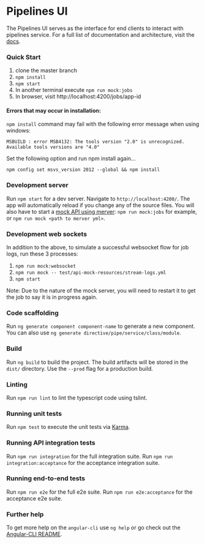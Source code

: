 # Pipelines UI

The Pipelines UI serves as the interface for end clients to interact with pipelines service. For a full list of documentation and architecture, visit the [docs](./docs).

### Quick Start

1. clone the master branch
2. `npm install`
3. `npm start`
4. In another terminal execute `npm run mock:jobs`
5. In browser, visit http://localhost:4200/jobs/app-id


#### Errors that may occur in installation:

`npm install` command may fail with the following error message when using windows:

` MSBUILD : error MSB4132: The tools version "2.0" is unrecognized. Available tools versions are "4.0" `

Set the following option and run npm install again...

`npm config set msvs_version 2012 --global && npm install`

### Development server

Run `npm start` for a dev server. Navigate to `http://localhost:4200/`. The app will automatically reload if you change any of the source files.
You will also have to start a [mock API using merver](https://github.com/raghunat/merver): `npm run mock:jobs` for example, or `npm run mock <path to merver yml>`.

### Development web sockets
In addition to the above, to simulate a successful websocket flow for job logs, run these 3 processes:

 1. `npm run mock:websocket`
 2. `npm run mock -- test/api-mock-resources/stream-logs.yml`
 3. `npm start`
 
Note: Due to the nature of the mock server, you will need to restart it to get the job to say it is in progress again.

### Code scaffolding

Run `ng generate component component-name` to generate a new component. You can also use `ng generate directive/pipe/service/class/module`.

### Build

Run `ng build` to build the project. The build artifacts will be stored in the `dist/` directory. Use the `--prod` flag for a production build.

### Linting

Run `npm run lint` to lint the typescript code using tslint.

### Running unit tests

Run `npm test` to execute the unit tests via [Karma](https://karma-runner.github.io).

### Running API integration tests

Run `npm run integration` for the full integration suite.
Run `npm run integration:acceptance` for the acceptance integration suite.

### Running end-to-end tests

Run `npm run e2e` for the full e2e suite.
Run `npm run e2e:acceptance` for the acceptance e2e suite.

### Further help

To get more help on the `angular-cli` use `ng help` or go check out the [Angular-CLI README](https://github.com/angular/angular-cli/blob/master/README.md).
